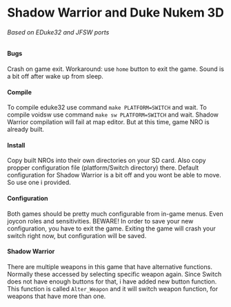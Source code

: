 # Shadow Warrior and Duke Nukem 3D
###### Based on EDuke32 and JFSW ports

#### Bugs
Crash on game exit. Workaround: use `home` button to exit the game.
Sound is a bit off after wake up from sleep.

#### Compile
To compile eduke32 use command `make PLATFORM=SWITCH` and wait.
To compile voidsw use command `make sw PLATFORM=SWITCH` and wait.
Shadow Warrior compilation will fail at map editor. But at this time, game NRO is already built.

#### Install
Copy built NROs into their own directories on your SD card.
Also copy propper configuration file (platform/Switch directory) there.
Default configuration for Shadow Warrior is a bit off and you wont be able to move. So use one i provided.

#### Configuration
Both games should be pretty much configurable from in-game menus. Even joycon roles and sensitivities.
BEWARE! In order to save your new configuration, you have to exit the game. Exiting the game will crash your switch right now, but configuration will be saved.

#### Shadow Warrior
There are multiple weapons in this game that have alternative functions. Normally these accessed by selecting specific weapon again.
Since Switch does not have enough buttons for that, i have added new button function.
This function is called `Alter_Weapon` and it will switch weapon function, for weapons that have more than one.
